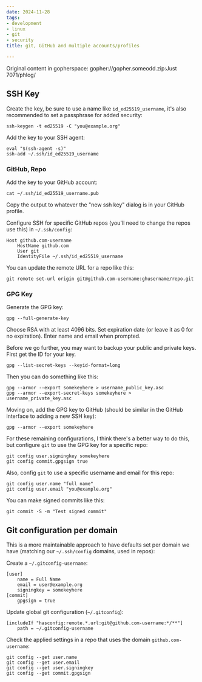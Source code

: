 ```yaml
---
date: 2024-11-28
tags:
- development
- linux
- git
- security
title: git, GitHub and multiple accounts/profiles

---
```

Original content in gopherspace: gopher://gopher.someodd.zip:Just 7071/phlog/


## SSH Key

Create the key, be sure to use a name like `id_ed25519_username`, it's also recommended to set a passphrase for added security:

```
ssh-keygen -t ed25519 -C "you@example.org"
```

Add the key to your SSH agent:

```
eval "$(ssh-agent -s)"
ssh-add ~/.ssh/id_ed25519_username
```

### GitHub, Repo

Add the key to your GitHub account:

```
cat ~/.ssh/id_ed25519_username.pub
```

Copy the output to whatever the "new ssh key" dialog is in your GitHub profile.

Configure SSH for specific GitHub repos (you'll need to change the repos use
this) in `~/.ssh/config`:

```
Host github.com-username
    HostName github.com
    User git
    IdentityFile ~/.ssh/id_ed25519_username
```

You can update the remote URL for a repo like this:

```
git remote set-url origin git@github.com-username:ghusername/repo.git
```

### GPG Key

Generate the GPG key:

```
gpg --full-generate-key
```

Choose RSA with at least 4096 bits. Set expiration date (or leave it as 0 for
no expiration). Enter name and email when prompted.

Before we go further, you may want to backup your public and private keys.
First get the ID for your key.

```
gpg --list-secret-keys --keyid-format=long
```

Then you can do something like this:

```
gpg --armor --export somekeyhere > username_public_key.asc
gpg --armor --export-secret-keys somekeyhere > username_private_key.asc
```

Moving on, add the GPG key to GitHub (should be similar in the GitHub interface
to adding a new SSH key):

```
gpg --armor --export somekeyhere
```

For these remaining configurations, I think there's a better way to do this,
but configure `git` to use the GPG key for a specific repo:

```
git config user.signingkey somekeyhere
git config commit.gpgsign true
```

Also, config `git` to use a specific username and email for this repo:

```
git config user.name "full name"
git config user.email "you@example.org"
```

You can make signed commits like this:

```
git commit -S -m "Test signed commit"
```

## Git configuration per domain

This is a more maintainable approach to have defaults set per domain we have
(matching our `~/.ssh/config` domains, used in repos):

Create a `~/.gitconfig-username`:

```
[user]
    name = Full Name
    email = user@example.org
    signingkey = somekeyhere
[commit]
    gpgsign = true
```

Update global git configuration (`~/.gitconfig`):

```
[includeIf "hasconfig:remote.*.url:git@github.com-username:*/**"]
    path = ~/.gitconfig-username
```

Check the applied settings in a repo that uses the domain `github.com-username`:

```
git config --get user.name
git config --get user.email
git config --get user.signingkey
git config --get commit.gpgsign
```

